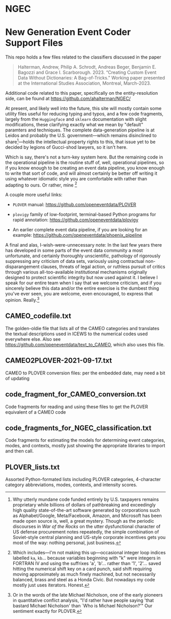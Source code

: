 # NGEC
# New Generation Event Coder Support Files

This repo holds a few files related to the classifiers discussed in the paper 

> Halterman, Andrew, Philip A. Schrodt, Andreas Beger, Benjamin E. Bagozzi and Grace I. Scarborough. 2023. “Creating Custom Event Data Without Dictionaries: A Bag-of-Tricks.” Working paper presented at the International Studies Association, Montreal, March-2023.

Additional code related to this paper, specifically on the entity-resolution side, can be found at https://github.com/ahalterman/NGEC/

At present, and likely well into the future, this site will mostly contain some utility files useful for reducing typing and typos, and a few code fragments, largely from the `Huggingface` and `sklearn` documentation with slight modifications, these clarifying exactly what we mean by "default" paramters and techniques. The complete data-generation pipeline is at Leidos and probably the U.S. government—which remains disinclined to share[^1]—holds the intellectual property rights to this, that issue yet to be decided by legions of Gucci-shod lawyers, so it isn't here.

Which is say, there's not a turn-key system here. But the remaining code in the operational pipeline is the routine stuff of, well, operational pipelines, so if you know enough to be creating an event data pipeline, you know enough to write that sort of code, and will almost certainly be better off writing it using whatever idiomatic style you are comfortable with rather than adapting to ours. Or rather, mine [^2]

A couple more useful links:

* `PLOVER` manual: https://github.com/openeventdata/PLOVER

* `plovigy` family of low-footprint, terminal-based Python programs for rapid annotation: https://github.com/openeventdata/plovigy

* An earlier complete event data pipeline, if you are looking for an example: https://github.com/openeventdata/phoenix_pipeline

A final and alas, I-wish-were-unnecessary note: In the last few years there has developed in some parts of the event data community a most unfortunate, and certainly thoroughly unscientific, pathology of rigorously suppressing any criticism of data sets, variously using contractual non-disparangement clauses, threats of legal action, or ruthless pursuit of critics through various all-too-available institutional mechanisms originally designed to protect scientific integrity but now used against it. I believe I speak for our entire team when I say that we welcome criticism, and if you sincerely believe this data and/or the entire exercise is the dumbest thing you've ever seen, you are welcome, even encouraged, to express that opinion. Really.[^3]


## CAMEO_codefile.txt

The golden-oldie file that lists all of the CAMEO categories and translates the textual descriptions used in ICEWS to the numerical codes used everywhere else. Also see https://github.com/openeventdata/text_to_CAMEO, which also uses this file.

## CAMEO2PLOVER-2021-09-17.txt

CAMEO to PLOVER conversion files: per the embedded date, may need a bit of updating

## code_fragment_for_CAMEO_conversion.txt

Code fragments for reading and using these files to get the PLOVER equivalent of a CAMEO code

## code_fragments_for_NGEC_classification.txt

Code fragments for estimating the models for determining event categories, modes, and contexts, mostly just showing the appropriate libraries to import and then call.

## PLOVER_lists.txt

Assorted Python-formated lists including PLOVER categories, 4-character category abbreviations, modes, contexts, and intensity scores.


[^1]: Why utterly mundane code funded entirely by U.S. taxpayers remains proprietary while billions of dollars of pathbreaking and exceedingly high quality state-of-the-art software generated by corporations such as Alphabet/Google, Meta/Facebook, Amazon, and Microsoft has been made open source is, well, a great mystery. Though as the periodic discourses in *War of the Rocks* on the utter dysfunctional character of US defense procurement notes repeatedly, the simple combination of Soviet-style central planning and US-style corporate incentives gets you most of the way: nothing personal, just business.

[^2]: Which includes—I'm not making this up—occasional integer loop indices labelled `ka`, `kb`... because variables beginning with "k" were integers in FORTRAN IV and using the suffrixes 'a', 'b'... rather than '1', '2'... saved hitting the numerical shift key on a card punch, said shift requiring moving approximately as much finely machined, but not necessarily balanced, brass and steel as a Honda Civic. But nowadays my code mostly just uses iterators. Honest.

[^3]: Or in the words of the late Michael Nicholson, one of the early pioneers in quantitative conflict analysis, "I'd rather have people saying 'that bastard Michael Nicholson' than `Who is Michael Nicholson?'" Our sentiment exactly for PLOVER.
